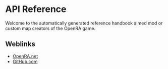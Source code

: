 # API Reference

Welcome to the automatically generated reference handbook aimed mod or custom map creators of the OpenRA game.

## Weblinks

* [OpenRA.net](https://www.openra.net)
* [GitHub.com](https://www.github.com/OpenRA)
